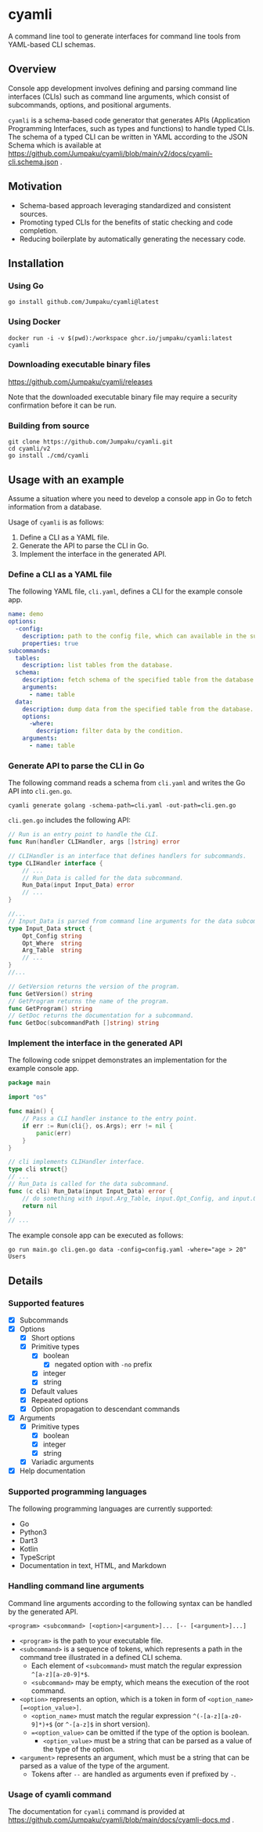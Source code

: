 # cyamli

A command line tool to generate interfaces for command line tools from YAML-based CLI schemas.

## Overview

Console app development involves defining and parsing command line interfaces (CLIs) such as command line arguments, which consist of subcommands, options, and positional arguments.

`cyamli` is a schema-based code generator that generates APIs (Application Programming Interfaces, such as types and functions) to handle typed CLIs.
The schema of a typed CLI can be written in YAML according to the JSON Schema which is available at https://github.com/Jumpaku/cyamli/blob/main/v2/docs/cyamli-cli.schema.json .

## Motivation

- Schema-based approach leveraging standardized and consistent sources.
- Promoting typed CLIs for the benefits of static checking and code completion.
- Reducing boilerplate by automatically generating the necessary code.


## Installation

### Using Go

```shell
go install github.com/Jumpaku/cyamli@latest
```


### Using Docker

```shell
docker run -i -v $(pwd):/workspace ghcr.io/jumpaku/cyamli:latest cyamli
```


### Downloading executable binary files

https://github.com/Jumpaku/cyamli/releases

Note that the downloaded executable binary file may require a security confirmation before it can be run.


### Building from source

```shell
git clone https://github.com/Jumpaku/cyamli.git
cd cyamli/v2
go install ./cmd/cyamli
```


## Usage with an example

Assume a situation where you need to develop a console app in Go to fetch information from a database.

Usage of `cyamli` is as follows:

1. Define a CLI as a YAML file.
2. Generate the API to parse the CLI in Go.
3. Implement the interface in the generated API.

### Define a CLI as a YAML file

The following YAML file, `cli.yaml`, defines a CLI for the example console app.

```yaml
name: demo
options:
  -config:
    description: path to the config file, which can available in the subcommands.
    properties: true
subcommands:
  tables:
    description: list tables from the database.
  schema:
    description: fetch schema of the specified table from the database.
    arguments:
      - name: table
  data:
    description: dump data from the specified table from the database.
    options:
      -where:
        description: filter data by the condition.
    arguments:
      - name: table
```


### Generate API to parse the CLI in Go

The following command reads a schema from `cli.yaml` and writes the Go API into `cli.gen.go`.

```shell
cyamli generate golang -schema-path=cli.yaml -out-path=cli.gen.go
```

`cli.gen.go` includes the following API:

```go
// Run is an entry point to handle the CLI.
func Run(handler CLIHandler, args []string) error

// CLIHandler is an interface that defines handlers for subcommands.
type CLIHandler interface {
	// ...
	// Run_Data is called for the data subcommand.
	Run_Data(input Input_Data) error
	// ...
}

//...
// Input_Data is parsed from command line arguments for the data subcommand.
type Input_Data struct {
	Opt_Config string
	Opt_Where  string
	Arg_Table  string
	// ...
}
//...

// GetVersion returns the version of the program.
func GetVersion() string
// GetProgram returns the name of the program.
func GetProgram() string
// GetDoc returns the documentation for a subcommand.
func GetDoc(subcommandPath []string) string
```

### Implement the interface in the generated API

The following code snippet demonstrates an implementation for the example console app.

```go
package main

import "os"

func main() {
	// Pass a CLI handler instance to the entry point.
	if err := Run(cli{}, os.Args); err != nil {
		panic(err)
	}
}

// cli implements CLIHandler interface.
type cli struct{}
// ...
// Run_Data is called for the data subcommand.
func (c cli) Run_Data(input Input_Data) error {
	// do something with input.Arg_Table, input.Opt_Config, and input.Opt_Where
	return nil
}
// ...
```

The example console app can be executed as follows:

```shell
go run main.go cli.gen.go data -config=config.yaml -where="age > 20" Users
```

## Details

### Supported features

* [x] Subcommands
* [x] Options
  * [x] Short options
  * [x] Primitive types
    * [x] boolean
      * [x] negated option with `-no` prefix
    * [x] integer
    * [x] string
  * [x] Default values
  * [x] Repeated options
  * [x] Option propagation to descendant commands
* [x] Arguments
  * [x] Primitive types
    * [x] boolean
    * [x] integer
    * [x] string
  * [x] Variadic arguments
* [x] Help documentation

### Supported programming languages

The following programming languages are currently supported:

* Go
* Python3
* Dart3
* Kotlin
* TypeScript
* Documentation in text, HTML, and Markdown


### Handling command line arguments

Command line arguments according to the following syntax can be handled by the generated API.

```
<program> <subcommand> [<option>|<argument>]... [-- [<argument>]...]
```

- `<program>` is the path to your executable file.
- `<subcommand>` is a sequence of tokens, which represents a path in the command tree illustrated in a defined CLI schema.
	- Each element of `<subcommand>` must match the regular expression `^[a-z][a-z0-9]*$`.
    - `<subcommand>` may be empty, which means the execution of the root command.
- `<option>` represents an option, which is a token in form of `<option_name>[=<option_value>]`.
    - `<option_name>` must match the regular expression `^(-[a-z][a-z0-9]*)+$` (or `^-[a-z]$` in short version).
    - `=<option_value>` can be omitted if the type of the option is boolean.
      - `<option_value>` must be a string that can be parsed as a value of the type of the option.
- `<argument>` represents an argument, which must be a string that can be parsed as a value of the type of the argument.
    - Tokens after `--` are handled as arguments even if prefixed by `-`.


### Usage of cyamli command

The documentation for `cyamli` command is provided at https://github.com/Jumpaku/cyamli/blob/main/docs/cyamli-docs.md .
